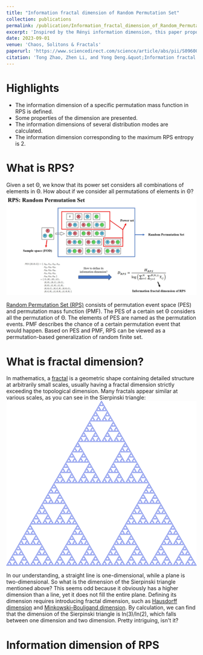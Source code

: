 ```yaml
---
title: "Information fractal dimension of Random Permutation Set"
collection: publications
permalink: /publication/Information_fractal_dimension_of_Random_Permutation_Set
excerpt: 'Inspired by the Rényi information dimension, this paper proposed the information dimension of the permutation mass function in Random permutation Set (RPS), and found the information dimension corresponding to the maximum RPS entropy is 2, which is equivalent to the fractal dimension of Brownian motion and Peano curve.'
date: 2023-09-01
venue: 'Chaos, Solitons & Fractals'
paperurl: 'https://www.sciencedirect.com/science/article/abs/pii/S0960077923007841'
citation: 'Tong Zhao, Zhen Li, and Yong Deng.&quot;Information fractal dimension of Random Permutation Set.&quot; <i>Chaos, Solitons & Fractals</i> 174 (2023): 113883.'
---
```


Highlights
=====
- The information dimension of a specific permutation mass function in RPS is defined.
- Some properties of the dimension are presented.
- The information dimensions of several distribution modes are calculated.
- The information dimension corresponding to the maximum RPS entropy is 2.

What is RPS?
=====
Given a set <span>&Theta;</span>, we know that its power set considers all combinations of elements in <span>&Theta;</span>. How about if we consider all permutations of elements in <span>&Theta;</span>?
![RPS](../images/RPS.jpg "The concept of random permutation set")

[Random Permutation Set (RPS)](https://www.univagora.ro/jour/index.php/ijccc/article/view/4542) consists of permutation event space (PES) and permutation mass function (PMF). The PES of a certain set <span>&Theta;</span> considers all the permutation of <span>&Theta;</span>. The elements of PES are named as the permutation events. PMF describes the chance of a certain permutation event that would happen. Based on PES and PMF, RPS can be viewed as a permutation-based generalization of random finite set.

What is fractal dimension?
=====
In mathematics, a [fractal](https://en.wikipedia.org/wiki/Fractal) is a geometric shape containing detailed structure at arbitrarily small scales, usually having a fractal dimension strictly exceeding the topological dimension. Many fractals appear similar at various scales, as you can see in the Sierpinski triangle:
![S_tr](../images/S_tr.png "Sierpinski triangle")

In our understanding, a straight line is one-dimensional, while a plane is two-dimensional. So what is the dimension of the Sierpinski triangle mentioned above? This seems odd because it obviously has a higher dimension than a line, yet it does not fill the entire plane. Defining its dimension requires introducing fractal dimension, such as [Hausdorff dimension](https://en.wikipedia.org/wiki/Hausdorff_dimension) and [Minkowski–Bouligand dimension](https://en.wikipedia.org/wiki/Minkowski%E2%80%93Bouligand_dimension). By calculation, we can find that the dimension of the Sierpinski triangle is ln(3)/ln(2), which falls between one dimension and two dimension. Pretty intriguing, isn't it?

Information dimension of RPS
=====




